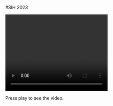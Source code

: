 #SIH 2023

<video width="320" height="240" controls>
  <source src="https://github.com/djvampire123/Test/releases/download/new/Intro.mp4" type="video/mp4">
</video>

Press play to see the video.
